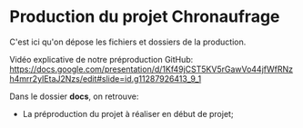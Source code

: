 # Production du projet Chronaufrage
C'est ici qu'on dépose les fichiers et dossiers de la production. 

Vidéo explicative de notre préproduction GitHub: https://docs.google.com/presentation/d/1Kf49jCST5KV5rGawVo44jfWfRNzh4mrr2yIEtaJ2Nzs/edit#slide=id.g11287926413_9_1

Dans le dossier **docs**, on retrouve:
* La préproduction du projet à réaliser en début de projet;
